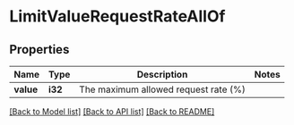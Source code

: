 # LimitValueRequestRateAllOf

## Properties

Name | Type | Description | Notes
------------ | ------------- | ------------- | -------------
**value** | **i32** | The maximum allowed request rate (%) | 

[[Back to Model list]](../README.md#documentation-for-models) [[Back to API list]](../README.md#documentation-for-api-endpoints) [[Back to README]](../README.md)


